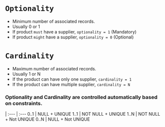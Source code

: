 # `Optionality`

- Minimum number of associated records.
- Usually 0 or 1
- If product `must` have a supplier, `optionality = 1` (Mandatory)
- If product `might` have a supplier, `optionality = 0` (Optional)


# `Cardinality`

- Maximum number of associated records.
- Usually 1 or N
- If the product can have only one supplier, `cardinality = 1`
- If the product can have multiple supplier, `cardinality = N`


### Optionality and Cardinality are controlled automatically based on constraints.

|
:--- | :---
0..1 | NULL + UNIQUE
1..1 | NOT NULL + UNIQUE
1..N | NOT NULL + Not UNIQUE
0..N | NULL + Not UNIQUE
